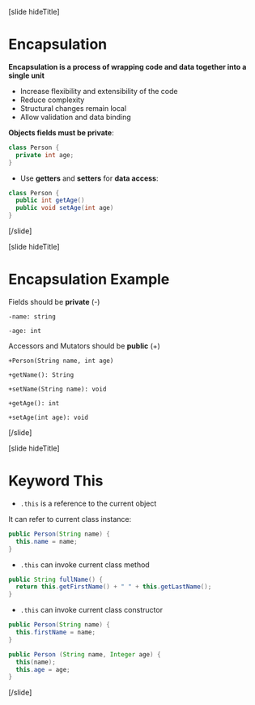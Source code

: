 [slide hideTitle]
# Encapsulation

**Encapsulation is a process of wrapping code and data together into a single unit**
- Increase flexibility and extensibility of the code
- Reduce complexity
- Structural changes remain local
- Allow validation and data binding

**Objects fields must be private**:

```java
class Person {
  private int age;
} 
```
- Use **getters** and **setters** for **data access**:

```java
class Person {
  public int getAge()
  public void setAge(int age)
}
```
[/slide]

[slide hideTitle]

# Encapsulation Example

Fields should be **private** (-)

`-name: string`

`-age: int`

Accessors and Mutators should be **public** (+)

`+Person(String name, int age)`

`+getName(): String`

`+setName(String name): void`

`+getAge(): int`

`+setAge(int age): void`

[/slide]

[slide hideTitle]
# Keyword This 

- `.this` is a reference to the current object

It can refer to current class instance:

```java
public Person(String name) {
  this.name = name;
}
```

- `.this` can invoke current class method

```java
public String fullName() {
  return this.getFirstName() + " " + this.getLastName();
}
```

- `.this` can invoke current class constructor

```java
public Person(String name) {
  this.firstName = name;
}
```
```java
public Person (String name, Integer age) {
  this(name);
  this.age = age;
}
```
[/slide]
